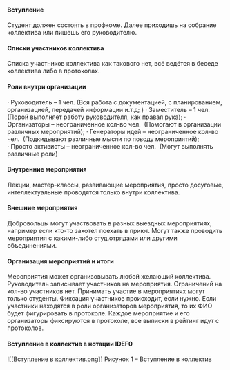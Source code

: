 #### **Вступление**
Студент должен состоять в профкоме. Далее приходишь на собрание коллектива или пишешь его руководителю.

#### **Списки участников коллектива**
Списка участников коллектива как такового нет, всё ведётся в беседе коллектива либо в протоколах.

#### **Роли внутри организации**
· Руководитель – 1 чел. (Вся работа с документацией, с планированием, организацией, передачей информации и.т.д; )
· Заместитель – 1 чел. (Порой выполняет работу руководителя, как правая рука);
· Организаторы – неограниченное кол-во чел.  (Помогают в организации различных мероприятий);
· Генераторы идей – неограниченное кол-во чел.  (Подкидывают различные мысли по поводу мероприятий);
· Просто активисты – неограниченное кол-во чел.  (Могут выполнять различные роли)

#### **Внутренние мероприятия**
Лекции, мастер-классы, развивающие мероприятия, просто досуговые, интеллектуальные проводятся только внутри коллектива.

#### **Внешние мероприятия**
Добровольцы могут участвовать в разных выездных мероприятиях, например если кто-то захотел поехать в приют. Могут также проводить мероприятия с какими-либо студ.отрядами или другими объединениями.

#### **Организация мероприятий и итоги**
Мероприятия может организовывать любой желающий коллектива. Руководитель записывает участников на мероприятия. Ограничений на кол-во участников нет. Принимать участие в мероприятиях могут только студенты. Фиксация участников происходит, если нужно. Если участники находятся в роли организаторов мероприятия, то их ФИО будет фигурировать в протоколе. Каждое мероприятие и его организаторы фиксируются в протоколе, все выписки в рейтинг идут с протоколов.

#### **Вступление в коллектив в нотации IDEF0**
![[Вступление в коллектив.png]]
Рисунок 1 – Вступление в коллектив